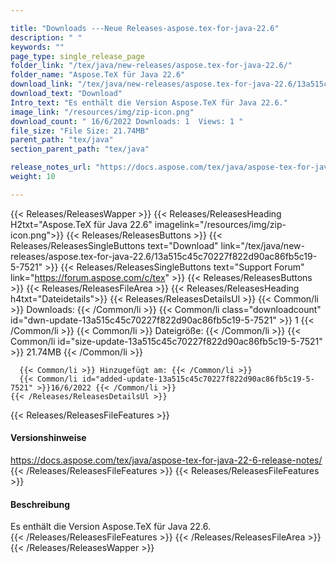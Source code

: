 ```yaml
---

title: "Downloads ---Neue Releases-aspose.tex-for-java-22.6"
description: " "
keywords: ""
page_type: single_release_page
folder_link: "/tex/java/new-releases/aspose.tex-for-java-22.6/"
folder_name: "Aspose.TeX für Java 22.6"
download_link: "/tex/java/new-releases/aspose.tex-for-java-22.6/13a515c45c70227f822d90ac86fb5c19-5-7521"
download_text: "Download"
Intro_text: "Es enthält die Version Aspose.TeX für Java 22.6."
image_link: "/resources/img/zip-icon.png"
download_count: " 16/6/2022 Downloads: 1  Views: 1 "
file_size: "File Size: 21.74MB"
parent_path: "tex/java"
section_parent_path: "tex/java"

release_notes_url: "https://docs.aspose.com/tex/java/aspose-tex-for-java-22-6-release-notes/"
weight: 10

---
```


{{< Releases/ReleasesWapper >}}
  {{< Releases/ReleasesHeading H2txt="Aspose.TeX für Java 22.6" imagelink="/resources/img/zip-icon.png">}}
  {{< Releases/ReleasesButtons >}}
    {{< Releases/ReleasesSingleButtons text="Download" link="/tex/java/new-releases/aspose.tex-for-java-22.6/13a515c45c70227f822d90ac86fb5c19-5-7521" >}}
    {{< Releases/ReleasesSingleButtons text="Support Forum" link="https://forum.aspose.com/c/tex" >}}
  {{< Releases/ReleasesButtons >}}
  {{< Releases/ReleasesFileArea >}}
    {{< Releases/ReleasesHeading h4txt="Dateidetails">}}
    {{< Releases/ReleasesDetailsUl >}}
      {{< Common/li >}} Downloads: {{< /Common/li >}}
      {{< Common/li class="downloadcount" id="dwn-update-13a515c45c70227f822d90ac86fb5c19-5-7521" >}} 1 {{< /Common/li >}}
      {{< Common/li >}} Dateigröße: {{< /Common/li >}}
      {{< Common/li id="size-update-13a515c45c70227f822d90ac86fb5c19-5-7521" >}} 21.74MB {{< /Common/li >}}

      {{< Common/li >}} Hinzugefügt am: {{< /Common/li >}}
      {{< Common/li id="added-update-13a515c45c70227f822d90ac86fb5c19-5-7521" >}}16/6/2022 {{< /Common/li >}}
    {{< /Releases/ReleasesDetailsUl >}}

  {{< Releases/ReleasesFileFeatures >}}
      <h4>Versionshinweise</h4><div> <a href='https://docs.aspose.com/tex/java/aspose-tex-for-java-22-6-release-notes/'>https://docs.aspose.com/tex/java/aspose-tex-for-java-22-6-release-notes/</a></div>
  {{< /Releases/ReleasesFileFeatures >}}
  {{< Releases/ReleasesFileFeatures >}}
      <h4>Beschreibung</h4><div class="HTMLDescription"> Es enthält die Version Aspose.TeX für Java 22.6.</div>
  {{< /Releases/ReleasesFileFeatures >}}
 {{< /Releases/ReleasesFileArea >}}
{{< /Releases/ReleasesWapper >}}



